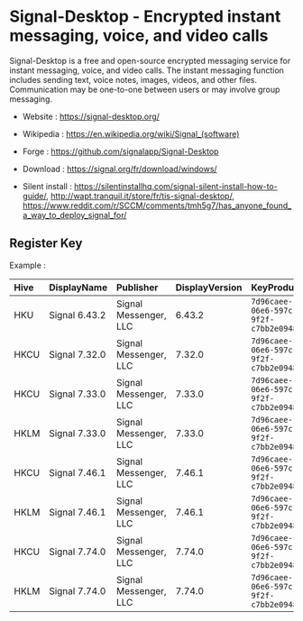 # Signal-Desktop - Encrypted instant messaging, voice, and video calls

Signal-Desktop is a free and open-source encrypted messaging service for instant messaging, voice, and video calls.
The instant messaging function includes sending text, voice notes, images, videos, and other files.
Communication may be one-to-one between users or may involve group messaging.

* Website : https://signal-desktop.org/
* Wikipedia : https://en.wikipedia.org/wiki/Signal_(software)
* Forge : https://github.com/signalapp/Signal-Desktop

* Download : https://signal.org/fr/download/windows/
* Silent install : https://silentinstallhq.com/signal-silent-install-how-to-guide/,
  http://wapt.tranquil.it/store/fr/tis-signal-desktop/,
  https://www.reddit.com/r/SCCM/comments/tmh5g7/has_anyone_found_a_way_to_deploy_signal_for/


## Register Key

Example :

 | Hive | DisplayName | Publisher | DisplayVersion | KeyProduct | UninstallExe |
 |:---- |:----------- |:--------- |:-------------- |:---------- |:------------ |
 | HKU | Signal 6.43.2 | Signal Messenger, LLC | 6.43.2 | `7d96caee-06e6-597c-9f2f-c7bb2e0948b4` | `"C:\WINDOWS\system32\config\systemprofile\AppData\Local\Programs\signal-desktop\Uninstall Signal.exe" /currentuser` |
 | HKCU | Signal 7.32.0 | Signal Messenger, LLC | 7.32.0 | `7d96caee-06e6-597c-9f2f-c7bb2e0948b4` | `"C:\Users\XXXXX\AppData\Local\Programs\signal-desktop\Uninstall Signal.exe" /currentuser` |
 | HKCU | Signal 7.33.0 | Signal Messenger, LLC | 7.33.0 | `7d96caee-06e6-597c-9f2f-c7bb2e0948b4` | `"C:\Users\XXXXX\AppData\Local\Programs\signal-desktop\Uninstall Signal.exe" /currentuser` |
 | HKLM | Signal 7.33.0 | Signal Messenger, LLC | 7.33.0 | `7d96caee-06e6-597c-9f2f-c7bb2e0948b4` | `C:\ProgramData\signal-desktop\uninstall.bat` |
 | HKCU | Signal 7.46.1 | Signal Messenger, LLC | 7.46.1 | `7d96caee-06e6-597c-9f2f-c7bb2e0948b4` | `"C:\Users\XXXXX\AppData\Local\Programs\signal-desktop\Uninstall Signal.exe" /currentuser` |
 | HKLM | Signal 7.46.1 | Signal Messenger, LLC | 7.46.1 | `7d96caee-06e6-597c-9f2f-c7bb2e0948b4` | `C:\ProgramData\signal-desktop\uninstall.bat` |
 | HKCU | Signal 7.74.0 | Signal Messenger, LLC | 7.74.0 | `7d96caee-06e6-597c-9f2f-c7bb2e0948b4` | `"C:\Users\bigsachem-sysadmin\AppData\Local\Programs\signal-desktop\Uninstall Signal.exe" /currentuser` |
 | HKLM | Signal 7.74.0 | Signal Messenger, LLC | 7.74.0 | `7d96caee-06e6-597c-9f2f-c7bb2e0948b4` | `C:\ProgramData\signal-desktop\uninstall.bat` |
